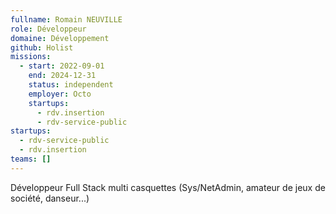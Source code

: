 ```yaml
---
fullname: Romain NEUVILLE
role: Développeur
domaine: Développement
github: Holist
missions:
  - start: 2022-09-01
    end: 2024-12-31
    status: independent
    employer: Octo
    startups:
      - rdv.insertion
      - rdv-service-public
startups:
  - rdv-service-public
  - rdv.insertion
teams: []
---
```

Développeur Full Stack multi casquettes (Sys/NetAdmin, amateur de jeux de société, danseur...)
